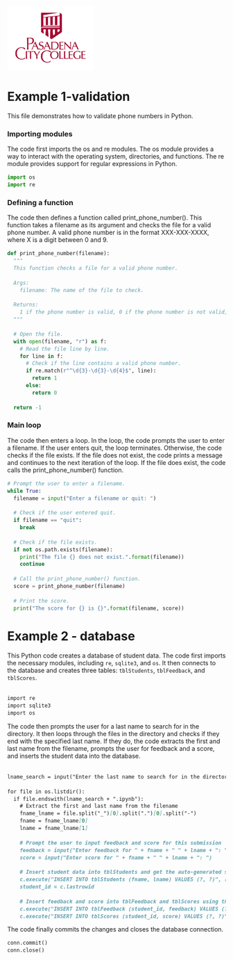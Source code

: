 <img src="./pasadena_cc_logo.png" width="200" height="150">

# Example 1-validation

This file demonstrates how to validate phone numbers in Python.

### Importing modules

The code first imports the os and re modules. The os module provides a way to interact with the operating system, directories, and functions. The re module provides support for regular expressions in Python.

```python
import os
import re
```

### Defining a function

The code then defines a function called print_phone_number(). This function takes a filename as its argument and checks the file for a valid phone number. A valid phone number is in the format XXX-XXX-XXXX, where X is a digit between 0 and 9.

```python
def print_phone_number(filename):
  """
  This function checks a file for a valid phone number.

  Args:
    filename: The name of the file to check.

  Returns:
    1 if the phone number is valid, 0 if the phone number is not valid, or -1 if the phone number is plagiarized.
  """

  # Open the file.
  with open(filename, "r") as f:
    # Read the file line by line.
    for line in f:
      # Check if the line contains a valid phone number.
      if re.match(r"^\d{3}-\d{3}-\d{4}$", line):
        return 1
      else:
        return 0

  return -1
```

### Main loop

The code then enters a loop. In the loop, the code prompts the user to enter a filename. If the user enters quit, the loop terminates. Otherwise, the code checks if the file exists. If the file does not exist, the code prints a message and continues to the next iteration of the loop. If the file does exist, the code calls the print_phone_number() function.

```python
# Prompt the user to enter a filename.
while True:
  filename = input("Enter a filename or quit: ")

  # Check if the user entered quit.
  if filename == "quit":
    break

  # Check if the file exists.
  if not os.path.exists(filename):
    print("The file {} does not exist.".format(filename))
    continue

  # Call the print_phone_number() function.
  score = print_phone_number(filename)

  # Print the score.
  print("The score for {} is {}".format(filename, score))
```


# Example 2 - database 

This Python code creates a database of student data. The code first imports the necessary modules, including `re`, `sqlite3`, and `os`. It then connects to the database and creates three tables: `tblStudents`, `tblFeedback`, and `tblScores`.

```markdown

import re
import sqlite3
import os

```

The code then prompts the user for a last name to search for in the directory. It then loops through the files in the directory and checks if they end with the specified last name. If they do, the code extracts the first and last name from the filename, prompts the user for feedback and a score, and inserts the student data into the database.

```markdown

lname_search = input("Enter the last name to search for in the directory: ")

for file in os.listdir():
  if file.endswith(lname_search + ".ipynb"):
    # Extract the first and last name from the filename
    fname_lname = file.split("_")[0].split(".")[0].split("-")
    fname = fname_lname[0]
    lname = fname_lname[1]

    # Prompt the user to input feedback and score for this submission
    feedback = input("Enter feedback for " + fname + " " + lname + ": ")
    score = input("Enter score for " + fname + " " + lname + ": ")

    # Insert student data into tblStudents and get the auto-generated student_id
    c.execute("INSERT INTO tblStudents (fname, lname) VALUES (?, ?)", (fname, lname))
    student_id = c.lastrowid

    # Insert feedback and score into tblFeedback and tblScores using the student_id
    c.execute("INSERT INTO tblFeedback (student_id, feedback) VALUES (?, ?)", (student_id, feedback))
    c.execute("INSERT INTO tblScores (student_id, score) VALUES (?, ?)", (student_id, score))
```

The code finally commits the changes and closes the database connection.

```python
conn.commit()
conn.close()
``````









